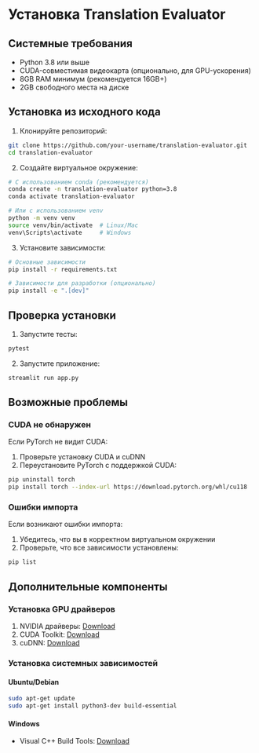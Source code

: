 # Установка Translation Evaluator

## Системные требования

- Python 3.8 или выше
- CUDA-совместимая видеокарта (опционально, для GPU-ускорения)
- 8GB RAM минимум (рекомендуется 16GB+)
- 2GB свободного места на диске

## Установка из исходного кода

1. Клонируйте репозиторий:
```bash
git clone https://github.com/your-username/translation-evaluator.git
cd translation-evaluator
```

2. Создайте виртуальное окружение:
```bash
# С использованием conda (рекомендуется)
conda create -n translation-evaluator python=3.8
conda activate translation-evaluator

# Или с использованием venv
python -m venv venv
source venv/bin/activate  # Linux/Mac
venv\Scripts\activate     # Windows
```

3. Установите зависимости:
```bash
# Основные зависимости
pip install -r requirements.txt

# Зависимости для разработки (опционально)
pip install -e ".[dev]"
```

## Проверка установки

1. Запустите тесты:
```bash
pytest
```

2. Запустите приложение:
```bash
streamlit run app.py
```

## Возможные проблемы

### CUDA не обнаружен

Если PyTorch не видит CUDA:
1. Проверьте установку CUDA и cuDNN
2. Переустановите PyTorch с поддержкой CUDA:
```bash
pip uninstall torch
pip install torch --index-url https://download.pytorch.org/whl/cu118
```

### Ошибки импорта

Если возникают ошибки импорта:
1. Убедитесь, что вы в корректном виртуальном окружении
2. Проверьте, что все зависимости установлены:
```bash
pip list
```

## Дополнительные компоненты

### Установка GPU драйверов

1. NVIDIA драйверы: [Download](https://www.nvidia.com/Download/index.aspx)
2. CUDA Toolkit: [Download](https://developer.nvidia.com/cuda-downloads)
3. cuDNN: [Download](https://developer.nvidia.com/cudnn)

### Установка системных зависимостей

#### Ubuntu/Debian
```bash
sudo apt-get update
sudo apt-get install python3-dev build-essential
```

#### Windows
- Visual C++ Build Tools: [Download](https://visualstudio.microsoft.com/visual-cpp-build-tools/) 